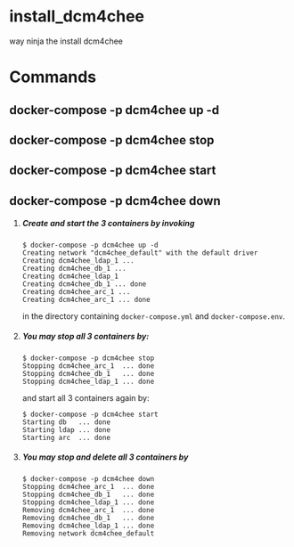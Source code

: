 # install_dcm4chee
way ninja the install dcm4chee

# Commands

## docker-compose -p dcm4chee up -d
## docker-compose -p dcm4chee stop
## docker-compose -p dcm4chee start
## docker-compose -p dcm4chee down

1.  ##### Create and start the 3 containers by invoking

    ```text-shell-session
    $ docker-compose -p dcm4chee up -d
    Creating network "dcm4chee_default" with the default driver
    Creating dcm4chee_ldap_1 ...
    Creating dcm4chee_db_1 ...
    Creating dcm4chee_ldap_1
    Creating dcm4chee_db_1 ... done
    Creating dcm4chee_arc_1 ...
    Creating dcm4chee_arc_1 ... done
    ```

    in the directory containing `docker-compose.yml` and `docker-compose.env`.

2.  ##### You may stop all 3 containers by:

    ```text-shell-session
    $ docker-compose -p dcm4chee stop
    Stopping dcm4chee_arc_1  ... done
    Stopping dcm4chee_db_1   ... done
    Stopping dcm4chee_ldap_1 ... done
    ```

    and start all 3 containers again by:

    ```text-shell-session
    $ docker-compose -p dcm4chee start
    Starting db   ... done
    Starting ldap ... done
    Starting arc  ... done
    ```

3.  ##### You may stop and delete all 3 containers by

    ```text-shell-session
    $ docker-compose -p dcm4chee down
    Stopping dcm4chee_arc_1  ... done
    Stopping dcm4chee_db_1   ... done
    Stopping dcm4chee_ldap_1 ... done
    Removing dcm4chee_arc_1  ... done
    Removing dcm4chee_db_1   ... done
    Removing dcm4chee_ldap_1 ... done
    Removing network dcm4chee_default
    ```
